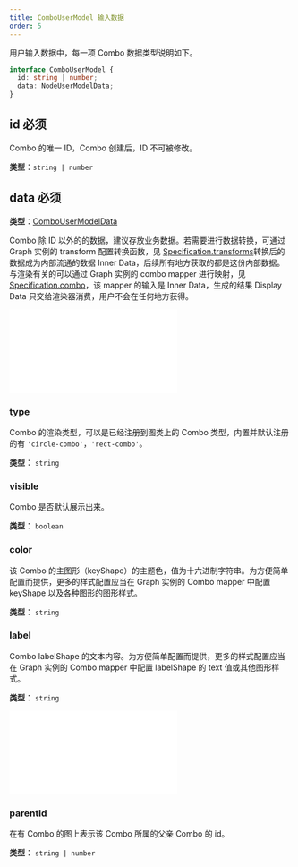 ```yaml
---
title: ComboUserModel 输入数据
order: 5
---
```


用户输入数据中，每一项 Combo 数据类型说明如下。

```typescript
interface ComboUserModel {
  id: string | number;
  data: NodeUserModelData;
}
```

## id <Badge type="error">必须</Badge>

Combo 的唯一 ID，Combo 创建后，ID 不可被修改。

**类型**：`string | number`

## data <Badge type="error">必须</Badge>

**类型**：[ComboUserModelData](#combousermodeldatatype)

Combo 除 ID 以外的的数据，建议存放业务数据。若需要进行数据转换，可通过 Graph 实例的 transform 配置转换函数，见 [Specification.transforms](../graph/Specification.zh.md#transforms)转换后的数据成为内部流通的数据 Inner Data，后续所有地方获取的都是这份内部数据。与渲染有关的可以通过 Graph 实例的 combo mapper 进行映射，见 [Specification.combo](../graph/Specification.zh.md#combo)，该 mapper 的输入是 Inner Data，生成的结果 Display Data 只交给渲染器消费，用户不会在任何地方获得。

<embed src="../../common/DataAttrTips.zh.md"></embed>

### type

Combo 的渲染类型，可以是已经注册到图类上的 Combo 类型，内置并默认注册的有 `'circle-combo'`，`'rect-combo'`。

**类型**： `string`

### visible

Combo 是否默认展示出来。

**类型**： `boolean`

### color

该 Combo 的主图形（keyShape）的主题色，值为十六进制字符串。为方便简单配置而提供，更多的样式配置应当在 Graph 实例的 Combo mapper 中配置 keyShape 以及各种图形的图形样式。

**类型**： `string`

### label

Combo labelShape 的文本内容。为方便简单配置而提供，更多的样式配置应当在 Graph 实例的 Combo mapper 中配置 labelShape 的 text 值或其他图形样式。

**类型**： `string`

<embed src="../../common/DataIcon.zh.md"></embed>

### parentId

在有 Combo 的图上表示该 Combo 所属的父亲 Combo 的 id。

**类型**： `string | number`
